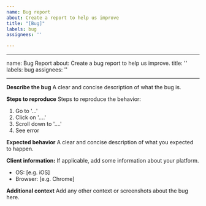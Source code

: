 ```yaml
---
name: Bug report
about: Create a report to help us improve
title: "[Bug]"
labels: bug
assignees: ''

---
```


---
name: Bug Report
about: Create a bug report to help us improve.
title: ''
labels: bug
assignees: ''

---

**Describe the bug**
A clear and concise description of what the bug is.

**Steps to reproduce**
Steps to reproduce the behavior:
1. Go to '...'
2. Click on '....'
3. Scroll down to '....'
4. See error

**Expected behavior**
A clear and concise description of what you expected to happen.

**Client information:**
If applicable, add some information about your platform.
 - OS: [e.g. iOS]
 - Browser: [e.g. Chrome]

**Additional context**
Add any other context or screenshots about the bug here.
